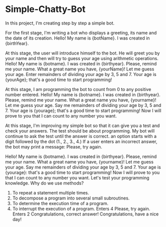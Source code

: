 # Simple-Chatty-Bot
In this project, I'm creating step by step a simple bot.

For the first stage, I'm writing a bot who displays a greeting, its name and the date of its creation.
Hello! My name is {botName}.
I was created in {birthYear}.


At this stage, the user will introduce himself to the bot. He will greet you by your name and then will try to guess your age using arithmetic operations.
Hello! My name is {botname}.
I was created in {birthyear}.
Please, remind me your name.
What a great name you have, {yourName}!
Let me guess your age.
Enter remainders of dividing your age by 3, 5 and 7.
Your age is {yourAge}; that's a good time to start programming!


At this stage, I am programming the bot to count from 0 to any positive number entered.
Hello! My name is {botname}.
I was created in {birthyear}.
Please, remind me your name.
What a great name you have, {yourname}!
Let me guess your age.
Say me remainders of dividing your age by 3, 5 and 7.
Your age is {yourage}; that's a good time to start programming!
Now I will prove to you that I can count to any number you want.


At this stage, I'm improving my simple bot so that it can give you a test and check your answers. The test should be about programming. My bot will continue to ask the test until the answer is correct.
an option starts with a digit followed by the dot (1., 2., 3., 4.)
If a user enters an incorrect answer, the bot may print a message:
Please, try again.

Hello! My name is {botname}.
I was created in {birthyear}.
Please, remind me your name.
What a great name you have, {yourname}!
Let me guess your age.
Say me remainders of dividing your age by 3, 5 and 7.
Your age is {yourage}: that's a good time to start programming!
Now I will prove to you that I can count to any number you want.
Let's test your programming knowledge.
Why do we use methods?
1. To repeat a statement multiple times.
2. To decompose a program into several small subroutines.
3. To determine the execution time of a program.
4. To interrupt the execution of a program.
Enters 4
Please, try again.
Enters 2
Congratulations, correct answer!
Congratulations, have a nice day!
